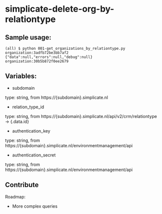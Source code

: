 # simplicate-delete-org-by-relationtype

## Sample usage:

    (all) $ python 001-get_organizations_by_relationtype.py 
    organization:3adfb72be3bb7af2
    {"data":null,"errors":null,"debug":null}
    organization:30b5b872f0ee2679

## Variables:
- subdomain

type: string, from https://{subdomain}.simplicate.nl
- relation_type_id

type: string, from https://{subdomain}.simplicate.nl/api/v2/crm/relationtype -> {.data.id}
- authentication_key

type: string, from https://{subdomain}.simplicate.nl/environmentmanagement/api
- authentication_secret

type: string, from https://{subdomain}.simplicate.nl/environmentmanagement/api

## Contribute
Roadmap:
- More complex queries
    